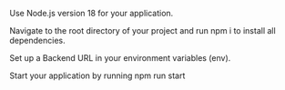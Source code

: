 Use Node.js version 18 for your application.

Navigate to the root directory of your project and run npm i to install all dependencies.

Set up a Backend URL in your environment variables (env).

Start your application by running npm run start
